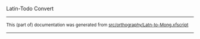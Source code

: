 Latin-Todo Convert

* * *

<small>This (part of) documentation was generated from [src/orthography/Latn-to-Mong.xfscript](https://github.com/giellalt/lang-xwo/blob/main/src/orthography/Latn-to-Mong.xfscript)</small>

---

